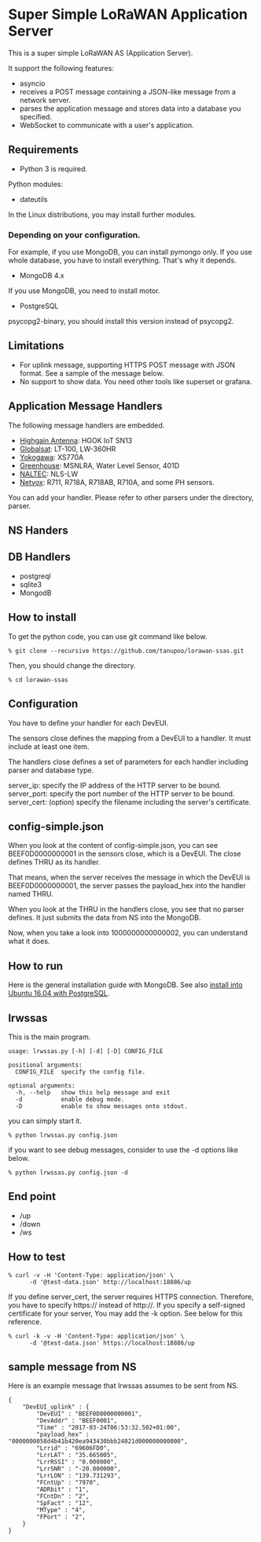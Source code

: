 Super Simple LoRaWAN Application Server
=======================================

This is a super simple LoRaWAN AS (Application Server).

It support the following features:
- asyncio
- receives a POST message containing a JSON-like message from a network server.
- parses the application message and stores data into a database you specified.
- WebSocket to communicate with a user's application.

## Requirements

- Python 3 is required.

Python modules:

- dateutils

In the Linux distributions, you may install further modules.

### Depending on your configuration.

For example, if you use MongoDB, you can install pymongo only.
If you use whole database, you have to install everything.
That's why it depends.

- MongoDB 4.x

If you use MongoDB, you need to install motor.

- PostgreSQL

psycopg2-binary, you should install this version instead of psycopg2.

## Limitations

- For uplink message, supporting HTTPS POST message with JSON format.
  See a sample of the message below.
- No support to show data.  You need other tools like superset or grafana.

## Application Message Handlers

The following message handlers are embedded.

- [Highgain Antenna](http://www.highgain.co.kr/): HGOK IoT SN13
- [Globalsat](https://www.globalsat.com.tw/en/): LT-100, LW-360HR
- [Yokogawa](https://www.yokogawa.com/): XS770A
- [Greenhouse](https://www.green-house.co.jp/): MSNLRA, Water Level Sensor, 401D
- [NALTEC](http://www.naltec.co.jp/english/): NLS-LW
- [Netvox](http://www.netvox.com.tw/index.html): R711, R718A, R718AB, R710A, and some PH sensors.

You can add your handler.
Please refer to other parsers under the directory, parser.

## NS Handers

## DB Handlers

- postgreql
- sqlite3
- MongodB

## How to install

To get the python code, you can use git command like below.

    % git clone --recursive https://github.com/tanupoo/lorawan-ssas.git

Then, you should change the directory.

    % cd lorawan-ssas

## Configuration

You have to define your handler for each DevEUI.

The sensors close defines the mapping from a DevEUI to a handler.
It must include at least one item.

The handlers close defines a set of parameters for each handler
including parser and database type.

server_ip: specify the IP address of the HTTP server to be bound.
server_port: specify the port number of the HTTP server to be bound.
server_cert: (option) specify the filename including the server's certificate.

## config-simple.json

When you look at the content of config-simple.json,
you can see BEEF0D0000000001 in the sensors close, which is a DevEUI.
The close defines THRU as its handler.

That means, when the server receives the message in which the DevEUI is BEEF0D0000000001, the server passes the payload_hex into the handler named THRU.

When you look at the THRU in the handlers close, you see that no parser defines.
It just submits the data from NS into the MongoDB.

Now, when you take a look into 1000000000000002,
you can understand what it does.

## How to run

Here is the general installation guide with MongoDB.
See also [install into Ubuntu 16.04 with PostgreSQL](INSTALL-Ubuntu.md).

## lrwssas

This is the main program.

    usage: lrwssas.py [-h] [-d] [-D] CONFIG_FILE
    
    positional arguments:
      CONFIG_FILE  specify the config file.
    
    optional arguments:
      -h, --help   show this help message and exit
      -d           enable debug mode.
      -D           enable to show messages onto stdout.

you can simply start it.

    % python lrwssas.py config.json

if you want to see debug messages, consider to use the -d options like below.

    % python lrwssas.py config.json -d

## End point

- /up
- /down
- /ws

## How to test

    % curl -v -H 'Content-Type: application/json' \
          -d '@test-data.json' http://localhost:18886/up

If you define server_cert, the server requires HTTPS connection.
Therefore, you have to specify https:// instead of http://.
If you specify a self-signed certificate for your server,
You may add the -k option.  See below for this reference.

    % curl -k -v -H 'Content-Type: application/json' \
          -d '@test-data.json' https://localhost:18886/up

## sample message from NS

Here is an example message that lrwssas assumes to be sent from NS.

```
{
    "DevEUI_uplink" : {
        "DevEUI" : "BEEF0D0000000001",
        "DevAddr" : "BEEF0001",
        "Time" : "2017-03-24T06:53:32.502+01:00",
        "payload_hex" : "0000000058d4b41b420ea943430bbb24021d000000000000",
        "Lrrid" : "69606FD0",
        "LrrLAT" : "35.665005",
        "LrrRSSI" : "0.000000",
        "LrrSNR" : "-20.000000",
        "LrrLON" : "139.731293",
        "FCntUp" : "7970",
        "ADRbit" : "1",
        "FCntDn" : "2",
        "SpFact" : "12",
        "MType" : "4",
        "FPort" : "2",
    }
}
```
